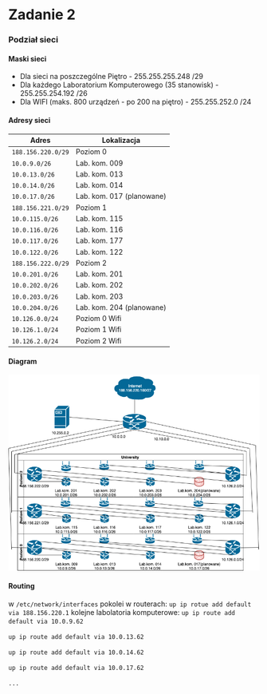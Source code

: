 # Zadanie 2
### Podział sieci
#### Maski sieci
* Dla sieci na poszczególne Piętro - 255.255.255.248 /29
* Dla każdego Laboratorium Komputerowego (35 stanowisk) - 255.255.254.192 /26
* Dla WIFI (maks. 800 urządzeń - po 200 na piętro) - 255.255.252.0 /24
#### Adresy sieci
| Adres | Lokalizacja |
|------------------|---------------------
| ``` 188.156.220.0/29 ``` | Poziom 0 |
| ``` 10.0.9.0/26 ``` | Lab. kom. 009 |
| ``` 10.0.13.0/26 ``` | Lab. kom. 013 |
| ``` 10.0.14.0/26 ``` | Lab. kom. 014 |
| ``` 10.0.17.0/26 ``` | Lab. kom. 017 (planowane) |
| ``` 188.156.221.0/29 ``` | Poziom 1 |
| ``` 10.0.115.0/26 ``` | Lab. kom. 115 |
| ``` 10.0.116.0/26 ``` | Lab. kom. 116 |
| ``` 10.0.117.0/26 ``` | Lab. kom. 177 |
| ``` 10.0.122.0/26 ``` | Lab. kom. 122 |
| ``` 188.156.222.0/29 ``` | Poziom 2 |
| ``` 10.0.201.0/26 ``` | Lab. kom. 201 |
| ``` 10.0.202.0/26 ``` | Lab. kom. 202 |
| ``` 10.0.203.0/26 ``` | Lab. kom. 203 |
| ``` 10.0.204.0/26 ``` | Lab. kom. 204 (planowane) |
| ``` 10.126.0.0/24 ``` | Poziom 0 Wifi |
| ``` 10.126.1.0/24 ``` | Poziom 1 Wifi |
| ``` 10.126.2.0/24 ``` | Poziom 2 Wifi |

#### Diagram
![dia](dia.png)

#### Routing
w ```/etc/network/interfaces```
pokolei w routerach:
```up ip rotue add default via 188.156.220.1```
kolejne labolatoria komputerowe:
```up ip route add default via 10.0.9.62```

```up ip route add default via 10.0.13.62```

```up ip route add default via 10.0.14.62```

```up ip route add default via 10.0.17.62```

```...```
